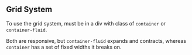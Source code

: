 ## Grid System

To use the grid system, must be in a div with class of `container` or `container-fluid`.

Both are responsive, but `container-fluid` expands and contracts, 
whereas `container` has a set of fixed widths it breaks on.
